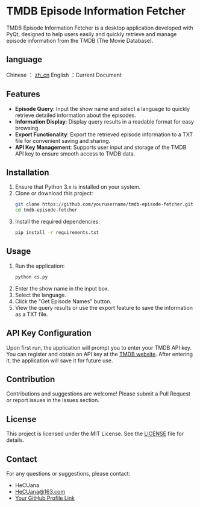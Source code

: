 # TMDB Episode Information Fetcher

TMDB Episode Information Fetcher is a desktop application developed with PyQt, designed to help users easily and quickly retrieve and manage episode information from the TMDB (The Movie Database).

## language
Chinese ： [zh_cn](zh_cn)
English ：Current Document
## Features

- **Episode Query**: Input the show name and select a language to quickly retrieve detailed information about the episodes.
- **Information Display**: Display query results in a readable format for easy browsing.
- **Export Functionality**: Export the retrieved episode information to a TXT file for convenient saving and sharing.
- **API Key Management**: Supports user input and storage of the TMDB API key to ensure smooth access to TMDB data.

## Installation

1. Ensure that Python 3.x is installed on your system.
2. Clone or download this project:
   ```bash
   git clone https://github.com/yourusername/tmdb-episode-fetcher.git
   cd tmdb-episode-fetcher
   ```
3. Install the required dependencies:
   ```bash
   pip install -r requirements.txt
   ```

## Usage

1. Run the application:
   ```bash
   python cs.py
   ```
2. Enter the show name in the input box.
3. Select the language.
4. Click the "Get Episode Names" button.
5. View the query results or use the export feature to save the information as a TXT file.

## API Key Configuration

Upon first run, the application will prompt you to enter your TMDB API key. You can register and obtain an API key at the [TMDB website](https://www.themoviedb.org/). After entering it, the application will save it for future use.

## Contribution

Contributions and suggestions are welcome! Please submit a Pull Request or report issues in the Issues section.

## License

This project is licensed under the MIT License. See the [LICENSE](LICENSE) file for details.

## Contact

For any questions or suggestions, please contact:

- HeCUana
- HeCUana@163.com
- [Your GitHub Profile Link](https://github.com/HeCUana)
